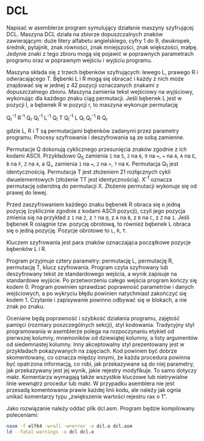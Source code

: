# DCL

Napisać w asemblerze program symulujący działanie maszyny szyfrującej DCL. Maszyna DCL działa na zbiorze dopuszczalnych znaków zawierającym: duże litery alfabetu angielskiego, cyfry 1 do 9, dwukropek, średnik, pytajnik, znak równości, znak mniejszości, znak większości, małpę. Jedynie znaki z tego zbioru mogą się pojawić w poprawnych parametrach programu oraz w poprawnym wejściu i wyjściu programu.

Maszyna składa się z trzech bębenków szyfrujących: lewego L, prawego R i odwracającego T. Bębenki L i R mogą się obracać i każdy z nich może znajdować się w jednej z 42 pozycji oznaczanych znakami z dopuszczalnego zbioru. Maszyna zamienia tekst wejściowy na wyjściowy, wykonując dla każdego znaku ciąg permutacji. Jeśli bębenek L jest w pozycji l, a bębenek R w pozycji r, to maszyna wykonuje permutację

Q<sub>r</sub><sup>-1</sup>
R<sup>-1</sup>
Q<sub>r</sub>
Q<sub>l</sub><sup>-1</sup>
L<sup>-1</sup>
Q<sub>l</sub>
T
Q<sub>l</sub><sup>-1</sup>
L
Q<sub>l</sub>
Q<sub>r</sub><sup>-1</sup>
R
Q<sub>r</sub>

gdzie L, R i T są permutacjami bębenków zadanymi przez parametry programu. Procesy szyfrowania i deszyfrowania są ze sobą zamienne.

Permutacje Q dokonują cyklicznego przesunięcia znaków zgodnie z ich kodami ASCII. Przykładowo Q<sub>5</sub> zamienia `1` na `5`, `2` na `6`, `9` na `=`, `=` na `A`, `A` na `E`, `B` na `F`, `Z` na `4`, a Q<sub>=</sub> zamienia `1` na `=`, `2` na `>`, `?` na `K`. Permutacja Q<sub>1</sub> jest identycznością. Permutacja T jest złożeniem 21 rozłącznych cykli dwuelementowych (złożenie TT jest identycznością). X<sup>-1</sup> oznacza permutację odwrotną do permutacji X. Złożenie permutacji wykonuje się od prawej do lewej.

Przed zaszyfrowaniem każdego znaku bębenek R obraca się o jedną pozycję (cyklicznie zgodnie z kodami ASCII pozycji), czyli jego pozycja zmienia się na przykład z `1` na `2`, z `?` na `@`, z `A` na `B`, z `B` na `C`, z `Z` na `1`. Jeśli bębenek R osiągnie tzw. pozycję obrotową, to również bębenek L obraca się o jedną pozycję. Pozycje obrotowe to `L`, `R`, `T`.

Kluczem szyfrowania jest para znaków oznaczająca początkowe pozycje bębenków L i R.

Program przyjmuje cztery parametry: permutację L, permutację R, permutację T, klucz szyfrowania. Program czyta szyfrowany lub deszyfrowany tekst ze standardowego wejścia, a wynik zapisuje na standardowe wyjście. Po przetworzeniu całego wejścia program kończy się kodem 0. Program powinien sprawdzać poprawność parametrów i danych wejściowych, a po wykryciu błędu powinien natychmiast zakończyć się kodem 1. Czytanie i zapisywanie powinno odbywać się w blokach, a nie znak po znaku.

Oceniane będą poprawność i szybkość działania programu, zajętość pamięci (rozmiary poszczególnych sekcji), styl kodowania. Tradycyjny styl programowania w asemblerze polega na rozpoczynaniu etykiet od pierwszej kolumny, mnemoników od dziewiątej kolumny, a listy argumentów od siedemnastej kolumny. Inny akceptowalny styl prezentowany jest w przykładach pokazywanych na zajęciach. Kod powinien być dobrze skomentowany, co oznacza między innymi, że każda procedura powinna być opatrzona informacją, co robi, jak przekazywane są do niej parametry, jak przekazywany jest jej wynik, jakie rejestry modyfikuje. To samo dotyczy makr. Komentarza wymagają także wszystkie kluczowe lub nietrywialne linie wewnątrz procedur lub makr. W przypadku asemblera nie jest przesadą komentowania prawie każdej linii kodu, ale należy jak ognia unikać komentarzy typu „zwiększenie wartości rejestru rax o 1”.

Jako rozwiązanie należy oddać plik dcl.asm. Program będzie kompilowany poleceniami:

```bash
nasm -f elf64 -w+all -w+error -o dcl.o dcl.asm
ld --fatal-warnings -o dcl dcl.o
```
